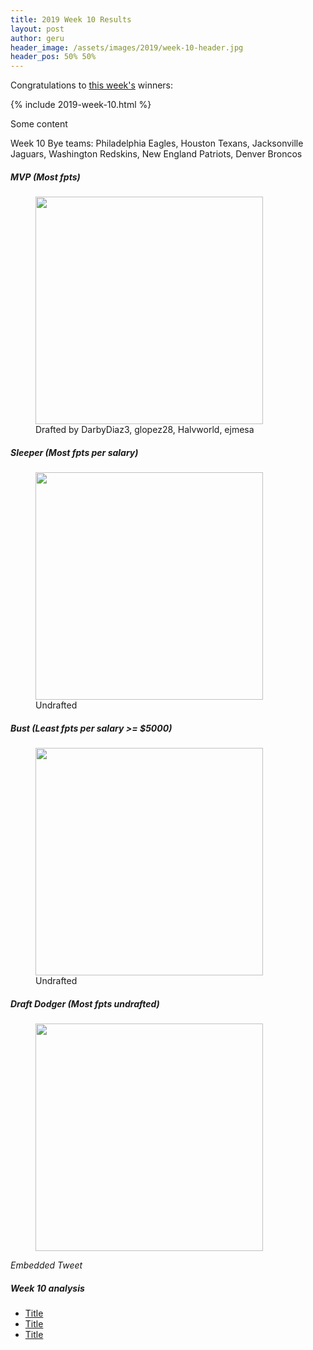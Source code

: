 ```yaml
---
title: 2019 Week 10 Results
layout: post
author: geru
header_image: /assets/images/2019/week-10-header.jpg
header_pos: 50% 50%
---
```

Congratulations to [this week's](https://www.draftkings.com/contest/gamecenter/80102460) winners:

{% include 2019-week-10.html %}

Some content

Week 10 Bye teams: Philadelphia Eagles, Houston Texans, Jacksonville Jaguars, Washington Redskins, New England Patriots, Denver Broncos

##### MVP (Most fpts)
<figure class="figure">
    <img class="img-fluid" src="/assets/images/2019/week-10-christian-kirk.png" width="364px"/>
    <figcaption class="figure-caption">Drafted by <span class="font-weight-bold">DarbyDiaz3, glopez28, Halvworld, ejmesa</span></figcaption>
</figure>

##### Sleeper (Most fpts per salary)
<figure class="figure">
    <img class="img-fluid" src="/assets/images/2019/week-10-steelers.png" width="364px"/>
    <figcaption class="figure-caption"><span class="font-weight-bold">Undrafted</span></figcaption>
</figure>

##### Bust (Least fpts per salary >= $5000)
<figure class="figure">
    <img class="img-fluid" src="/assets/images/2019/week-10-robert-griffin-iii.png" width="364px"/>
    <figcaption class="figure-caption"><span class="font-weight-bold">Undrafted</span></figcaption>
</figure>


##### Draft Dodger (Most fpts undrafted)
<figure class="figure">
    <img class="img-fluid" src="/assets/images/2019/week-10-amari-cooper.png" width="364px"/>
</figure>
<i>Embedded Tweet</i>

##### Week 10 analysis
<ul class="list-unstyled" id="pro-links">
    <a href="#" target="_blank"><li>Title</li></a>
    <a href="#" target="_blank"><li>Title</li></a>
    <a href="#" target="_blank"><li>Title</li></a>
</ul>
